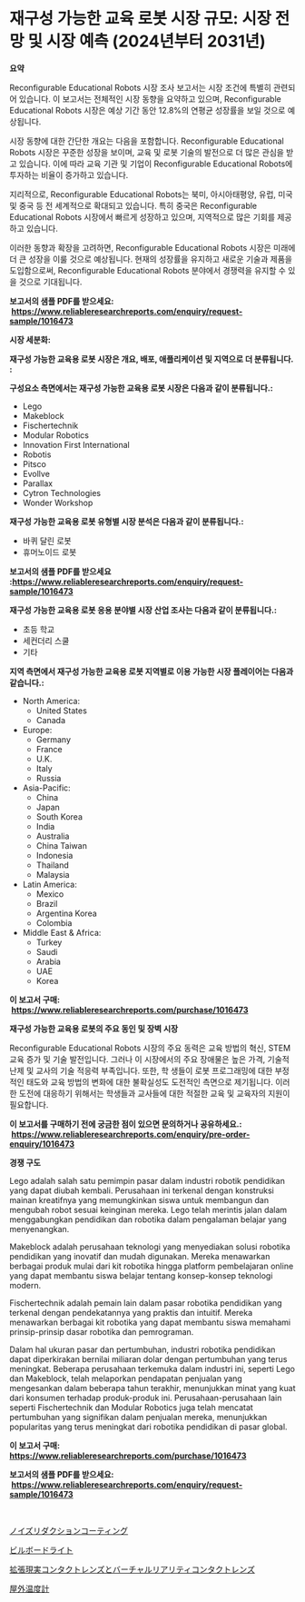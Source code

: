 <p><h1>재구성 가능한 교육 로봇 시장 규모: 시장 전망 및 시장 예측 (2024년부터 2031년)</h1></p><p><strong>요약</strong></p>
<p><p>Reconfigurable Educational Robots 시장 조사 보고서는 시장 조건에 특별히 관련되어 있습니다. 이 보고서는 전체적인 시장 동향을 요약하고 있으며, Reconfigurable Educational Robots 시장은 예상 기간 동안 12.8%의 연평균 성장률을 보일 것으로 예상됩니다.</p><p>시장 동향에 대한 간단한 개요는 다음을 포함합니다. Reconfigurable Educational Robots 시장은 꾸준한 성장을 보이며, 교육 및 로봇 기술의 발전으로 더 많은 관심을 받고 있습니다. 이에 따라 교육 기관 및 기업이 Reconfigurable Educational Robots에 투자하는 비율이 증가하고 있습니다.</p><p>지리적으로, Reconfigurable Educational Robots는 북미, 아시아태평양, 유럽, 미국 및 중국 등 전 세계적으로 확대되고 있습니다. 특히 중국은 Reconfigurable Educational Robots 시장에서 빠르게 성장하고 있으며, 지역적으로 많은 기회를 제공하고 있습니다.</p><p>이러한 동향과 확장을 고려하면, Reconfigurable Educational Robots 시장은 미래에 더 큰 성장을 이룰 것으로 예상됩니다. 현재의 성장률을 유지하고 새로운 기술과 제품을 도입함으로써, Reconfigurable Educational Robots 분야에서 경쟁력을 유지할 수 있을 것으로 기대됩니다.</p></p>
<p><strong>보고서의 샘플 PDF를 받으세요: &nbsp;<a href="https://www.reliableresearchreports.com/enquiry/request-sample/1016473">https://www.reliableresearchreports.com/enquiry/request-sample/1016473</a></strong></p>
<p><strong>시장 세분화:</strong></p>
<p><strong> 재구성 가능한 교육용 로봇 시장은 개요, 배포, 애플리케이션 및 지역으로 더 분류됩니다. :</strong></p>
<p><strong>구성요소 측면에서는 재구성 가능한 교육용 로봇 시장은 다음과 같이 분류됩니다.:</strong></p>
<p><ul><li>Lego</li><li>Makeblock</li><li>Fischertechnik</li><li>Modular Robotics</li><li>Innovation First International</li><li>Robotis</li><li>Pitsco</li><li>Evollve</li><li>Parallax</li><li>Cytron Technologies</li><li>Wonder Workshop</li></ul></p>
<p><strong> 재구성 가능한 교육용 로봇 유형별 시장 분석은 다음과 같이 분류됩니다.:</strong></p>
<p><ul><li>바퀴 달린 로봇</li><li>휴머노이드 로봇</li></ul></p>
<p><strong>보고서의 샘플 PDF를 받으세요 :<a href="https://www.reliableresearchreports.com/enquiry/request-sample/1016473">https://www.reliableresearchreports.com/enquiry/request-sample/1016473</a></strong></p>
<p><strong> 재구성 가능한 교육용 로봇 응용 분야별 시장 산업 조사는 다음과 같이 분류됩니다.:</strong></p>
<p><ul><li>초등 학교</li><li>세컨더리 스쿨</li><li>기타</li></ul></p>
<p><strong>지역 측면에서 재구성 가능한 교육용 로봇 지역별로 이용 가능한 시장 플레이어는 다음과 같습니다.:</strong></p>
<p><ul>
    <li>
        North America:
        <ul>
            <li>United States</li>
            <li>Canada</li>
        </ul>
    </li>
    <li>
        Europe:
        <ul>
            <li>Germany</li>
            <li>France</li>
            <li>U.K.</li>
            <li>Italy</li>
            <li>Russia</li>
        </ul>
    </li>
    <li>
        Asia-Pacific:
        <ul>
            <li>China</li>
            <li>Japan</li>
            <li>South Korea</li>
            <li>India</li>
            <li>Australia</li>
            <li>China Taiwan</li>
            <li>Indonesia</li>
            <li>Thailand</li>
            <li>Malaysia</li>
        </ul>
    </li>
    <li>
        Latin America:
        <ul>
            <li>Mexico</li>
            <li>Brazil</li>
            <li>Argentina Korea</li>
            <li>Colombia</li>
        </ul>
    </li>
    <li>
        Middle East & Africa:
        <ul>
            <li>Turkey</li>
            <li>Saudi</li>
            <li>Arabia</li>
            <li>UAE</li>
            <li>Korea</li>
        </ul>
    </li>
    </ul></p>
<p><strong>이 보고서 구매: &nbsp;<a href="https://www.reliableresearchreports.com/purchase/1016473">https://www.reliableresearchreports.com/purchase/1016473</a></strong></p>
<p><strong>재구성 가능한 교육용 로봇의 주요 동인 및 장벽 시장</strong></p>
<p><p>Reconfigurable Educational Robots 시장의 주요 동력은 교육 방법의 혁신, STEM 교육 증가 및 기술 발전입니다. 그러나 이 시장에서의 주요 장애물은 높은 가격, 기술적 난제 및 교사의 기술 적응력 부족입니다. 또한, 학 생들이 로봇 프로그래밍에 대한 부정적인 태도와 교육 방법의 변화에 대한 불확실성도 도전적인 측면으로 제기됩니다. 이러한 도전에 대응하기 위해서는 학생들과 교사들에 대한 적절한 교육 및 교육자의 지원이 필요합니다.</p></p>
<p><strong>이 보고서를 구매하기 전에 궁금한 점이 있으면 문의하거나 공유하세요.: &nbsp;<a href="https://www.reliableresearchreports.com/enquiry/pre-order-enquiry/1016473">https://www.reliableresearchreports.com/enquiry/pre-order-enquiry/1016473</a></strong></p>
<p><strong>경쟁 구도</strong></p>
<p><p>Lego adalah salah satu pemimpin pasar dalam industri robotik pendidikan yang dapat diubah kembali. Perusahaan ini terkenal dengan konstruksi mainan kreatifnya yang memungkinkan siswa untuk membangun dan mengubah robot sesuai keinginan mereka. Lego telah merintis jalan dalam menggabungkan pendidikan dan robotika dalam pengalaman belajar yang menyenangkan.</p><p>Makeblock adalah perusahaan teknologi yang menyediakan solusi robotika pendidikan yang inovatif dan mudah digunakan. Mereka menawarkan berbagai produk mulai dari kit robotika hingga platform pembelajaran online yang dapat membantu siswa belajar tentang konsep-konsep teknologi modern.</p><p>Fischertechnik adalah pemain lain dalam pasar robotika pendidikan yang terkenal dengan pendekatannya yang praktis dan intuitif. Mereka menawarkan berbagai kit robotika yang dapat membantu siswa memahami prinsip-prinsip dasar robotika dan pemrograman.</p><p>Dalam hal ukuran pasar dan pertumbuhan, industri robotika pendidikan dapat diperkirakan bernilai miliaran dolar dengan pertumbuhan yang terus meningkat. Beberapa perusahaan terkemuka dalam industri ini, seperti Lego dan Makeblock, telah melaporkan pendapatan penjualan yang mengesankan dalam beberapa tahun terakhir, menunjukkan minat yang kuat dari konsumen terhadap produk-produk ini. Perusahaan-perusahaan lain seperti Fischertechnik dan Modular Robotics juga telah mencatat pertumbuhan yang signifikan dalam penjualan mereka, menunjukkan popularitas yang terus meningkat dari robotika pendidikan di pasar global.</p></p>
<p><strong>이 보고서 구매: &nbsp; <a href="https://www.reliableresearchreports.com/purchase/1016473">https://www.reliableresearchreports.com/purchase/1016473</a></strong></p>
<p><strong>보고서의 샘플 PDF를 받으세요: &nbsp;<a href="https://www.reliableresearchreports.com/enquiry/request-sample/1016473">https://www.reliableresearchreports.com/enquiry/request-sample/1016473</a></strong><strong></strong></p>
<p>&nbsp;</p>
<p><p><a href="https://medium.com/@roachbrenda/%E3%83%8E%E3%82%A4%E3%82%BA%E3%83%AA%E3%83%80%E3%82%AF%E3%82%B7%E3%83%A7%E3%83%B3%E3%82%B3%E3%83%BC%E3%83%86%E3%82%A3%E3%83%B3%E3%82%B0%E5%B8%82%E5%A0%B4%E3%81%AF-%E5%B8%82%E5%A0%B4%E3%82%B7%E3%82%A7%E3%82%A2-%E5%B8%82%E5%A0%B4%E5%8B%95%E5%90%91-%E5%B8%82%E5%A0%B4%E6%88%90%E9%95%B7%E3%81%AB%E9%96%A2%E3%81%99%E3%82%8B%E6%83%85%E5%A0%B1%E3%82%92%E6%8F%90%E4%BE%9B%E3%81%97%E3%81%BE%E3%81%99-2925bbe6db2f">ノイズリダクションコーティング</a></p><p><a href="https://medium.com/@abdulkoss2015/%E3%83%93%E3%83%AB%E3%83%9C%E3%83%BC%E3%83%89%E3%83%A9%E3%82%A4%E3%83%88%E3%81%AE%E5%B8%82%E5%A0%B4%E8%A6%8F%E6%A8%A1%E3%81%A8%E5%B8%82%E5%A0%B4%E5%8B%95%E5%90%91-%E5%AE%8C%E5%85%A8%E3%81%AA%E6%A5%AD%E7%95%8C%E6%A6%82%E8%A6%81-2024%E5%B9%B4%E3%81%8B%E3%82%892031%E5%B9%B4%E3%81%BE%E3%81%A7-de15a18ac60a">ビルボードライト</a></p><p><a href="https://github.com/laurenreichert/Market-Research-Report-List-1/blob/main/978995916940.md">拡張現実コンタクトレンズとバーチャルリアリティコンタクトレンズ</a></p><p><a href="https://github.com/RodHoppe07/Market-Research-Report-List-1/blob/main/877380116941.md">屋外温度計</a></p></p>